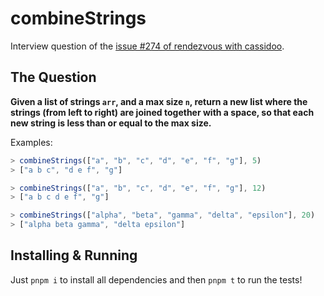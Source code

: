 # combineStrings

Interview question of the [issue #274 of rendezvous with cassidoo](https://buttondown.email/cassidoo/archive/normal-is-nothing-more-than-a-cycle-on-a-washing/).

## The Question

**Given a list of strings `arr`, and a max size `n`, return a new list where the strings (from left to right) are joined together with a space, so that each new string is less than or equal to the max size.**

Examples:

```js
> combineStrings(["a", "b", "c", "d", "e", "f", "g"], 5)
> ["a b c", "d e f", "g"]

> combineStrings(["a", "b", "c", "d", "e", "f", "g"], 12)
> ["a b c d e f", "g"]

> combineStrings(["alpha", "beta", "gamma", "delta", "epsilon"], 20)
> ["alpha beta gamma", "delta epsilon"]
```

## Installing & Running

Just `pnpm i` to install all dependencies and then `pnpm t` to run the tests!
